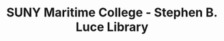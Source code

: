 ---
layout: repo
title: "SUNY Maritime College - Stephen B. Luce Library"
id: 18937
permalink: repos/18937/
---